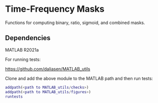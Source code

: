 # Time-Frequency Masks

Functions for computing binary, ratio, sigmoid, and combined masks.

## Dependencies

MATLAB R2021a

For running tests:

https://github.com/daliasen/MATLAB_utils

Clone and add the above module to the MATLAB path and then run tests:

```matlab
addpath(<path to MATLAB_utils/checks>)
addpath(<path to MATLAB_utils/figures>)
runtests
```
